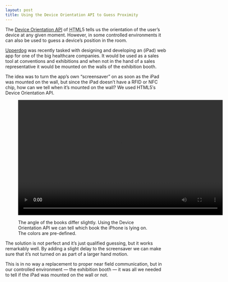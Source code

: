 ```yaml
---
layout: post
title: Using the Device Orientation API to Guess Proximity
---
```

<p class="intro">The <a href="http://dev.w3.org/geo/api/spec-source-orientation.html">Device Orientation <abbr title="Application Programming Interface">API</abbr></a> of <abbr title="Hypertext Markup Language">HTML</abbr>5 tells us the orientation of the user’s device at any given moment. However, in some controlled environments it can also be used to guess a device’s position in the room.</p>

[Upperdog](http://upperdog.se/) was recently tasked with designing and developing an (iPad) web app for one of the big healthcare companies. It would be used as a sales tool at conventions and exhibitions and when not in the hand of a sales representative it would be mounted on the walls of the exhibition booth.

The idea was to turn the app’s own “screensaver” on as soon as the iPad was mounted on the wall, but since the iPad doesn’t have a RFID or NFC chip, how can we tell when it’s mounted on the wall? We used HTML5′s Device Orientation API.

<figure>
    <video width="640" height="360" controls="">
        <source src="/media/device-orientation-assumptions.mp4" type="video/mp4">
        <source src="/media/device-orientation-assumptions.ogg" type="video/ogg">
        <source src="/media/device-orientation-assumptions.webm" type="video/webm">
    </video>
    <figcaption>
        <p>The angle of the books differ slightly. Using the Device Orientation API we can tell which book the iPhone is lying on. The colors are pre-defined.</p>
    </figcaption>
</figure>

The solution is not perfect and it’s just qualified guessing, but it works remarkably well. By adding a slight delay to the screensaver we can make sure that it’s not turned on as part of a larger hand motion.

This is in no way a replacement to proper near field communication, but in our controlled environment — the exhibition booth — it was all we needed to tell if the iPad was mounted on the wall or not.
